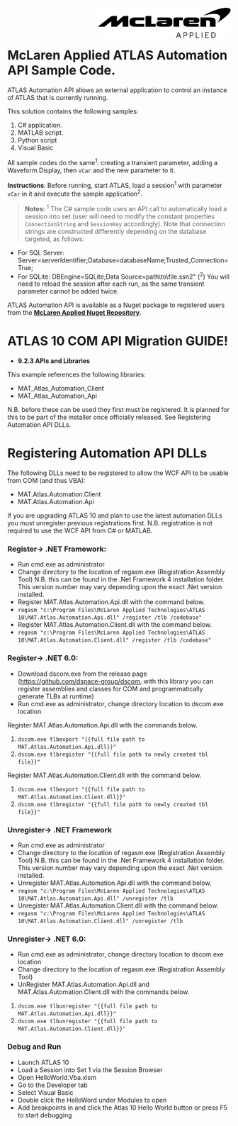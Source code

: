 <img src="/images/malogo.png" width="300" align="right" /><br><br><br>

# McLaren Applied **ATLAS Automation API Sample Code**.

ATLAS Automation API allows an external application to control an instance of ATLAS that is currently running.

This solution contains the following samples: 
1. C# application. 
2. MATLAB script.
3. Python script
4. Visual Basic

All sample codes do the same<sup>1</sup>: creating a transient parameter, adding a Waveform Display, then `vCar` and the new parameter to it. 

**Instructions**: Before running, start ATLAS, load a session<sup>1</sup> with parameter `vCar` in it and execute the sample application<sup>2</sup>. 

>**Notes:** 
<sup>1</sup> The C\# sample code uses an API call to automatically load a session into set (user will need to modify the constant properties `ConnectionString` and `SessionKey` accordingly). Note that connection strings are constructed differently depending on the database targeted, as follows:
- For SQL Server: Server=serverIdentifier;Database=databaseName;Trusted_Connection=True;
- For SQLite: DBEngine=SQLite;Data Source=path\to\file.ssn2" 
(<sup>2</sup>) You will need to reload the session after each run, as the same transient parameter cannot be added twice. 

ATLAS Automation API is available as a Nuget package to registered users from the **[McLaren Applied Nuget Repository](https://github.com/mat-docs/packages)**.
<br>

# ATLAS 10 COM API Migration GUIDE!

* **9.2.3 APIs and Libraries**

This example references the following libraries:
- MAT_Atlas_Automation_Client
- MAT_Atlas_Automation_Api
  
N.B. before these can be used they first must be registered. It is planned for this to be part of the installer once officially released. See Registering Automation API DLLs.

# Registering Automation API DLLs

The following DLLs need to be registered to allow the WCF API to be usable from COM (and thus
VBA):
- MAT.Atlas.Automation.Client
- MAT.Atlas.Automation.Api

If you are upgrading ATLAS 10 and plan to use the latest automation DLLs you must unregister previous registrations first. N.B. registration is not required to use the WCF API from C# or MATLAB.
### Register-> .NET Framework:
- Run cmd.exe as administrator
- Change directory to the location of regasm.exe (Registration Assembly Tool)
N.B. this can be found in the .Net Framework 4 installation folder. This version number may
vary depending upon the exact .Net version installed.
- Register MAT.Atlas.Automation.Api.dll with the command below.
- `regasm "c:\Program Files\McLaren Applied Technologies\ATLAS 10\MAT.Atlas.Automation.Api.dll" /register /tlb /codebase"`
- Register MAT.Atlas.Automation.Client.dll with the command below.
- `regasm "c:\Program Files\McLaren Applied Technologies\ATLAS 10\MAT.Atlas.Automation.Client.dll" /register /tlb /codebase"`

### Register-> .NET 6.0:
- Download dscom.exe from the release page (https://github.com/dspace-group/dscom, with this library you can register assemblies and classes for COM and programmatically generate TLBs at runtime)
- Run cmd.exe as administrator, change directory location to  dscom.exe location

Register MAT.Atlas.Automation.Api.dll with the commands below.

 1. `dscom.exe tlbexport "{{full file path to MAT.Atlas.Automation.Api.dll}}"`
 2. `dscom.exe tlbregister "{{full file path to newly created tbl file}}"`

Register MAT.Atlas.Automation.Client.dll with the command below.

 1. `dscom.exe tlbexport "{{full file path to MAT.Atlas.Automation.Client.dll}}"`
 2. `dscom.exe tlbregister "{{full file path to newly created tbl file}}"`

### Unregister-> .NET Framework
- Run cmd.exe as administrator
- Change directory to the location of regasm.exe (Registration Assembly Tool)
N.B. this can be found in the .Net Framework 4 installation folder. This version number may
vary depending upon the exact .Net version installed.
- Unregister MAT.Atlas.Automation.Api.dll with the command below.
- `regasm "c:\Program Files\McLaren Applied Technologies\ATLAS 10\MAT.Atlas.Automation.Api.dll" /unregister /tlb`
- Unregister MAT.Atlas.Automation.Client.dll with the command below.
- `regasm "c:\Program Files\McLaren Applied Technologies\ATLAS 10\MAT.Atlas.Automation.Client.dll" /unregister /tlb`

### Unregister-> .NET 6.0:
- Run cmd.exe as administrator, change directory location to  dscom.exe location
- Change directory to the location of regasm.exe (Registration Assembly Tool)
- UnRegister MAT.Atlas.Automation.Api.dll and MAT.Atlas.Automation.Client.dll with the commands below.

 1. `dscom.exe tlbunregister "{{full file path to MAT.Atlas.Automation.Api.dll}}"`
 2. `dscom.exe tlbunregister "{{full file path to MAT.Atlas.Automation.Client.dll}}"`

### Debug and Run
- Launch ATLAS 10
- Load a Session into Set 1 via the Session Browser
- Open HelloWorld.Vba.xlsm
- Go to the Developer tab
- Select Visual Basic
- Double click the HelloWord under Modules to open
- Add breakpoints in and click the Atlas 10 Hello World button or press F5 to start debugging
